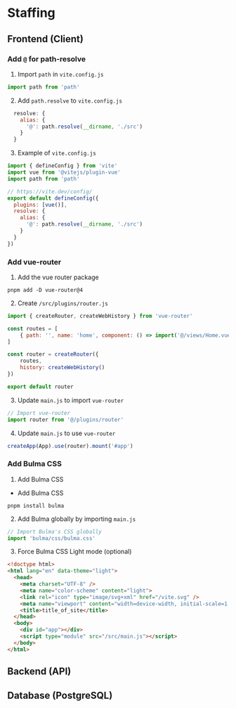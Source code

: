 # Staffing

## Frontend (Client)

### Add `@` for path-resolve

1. Import `path` in `vite.config.js`

```js
import path from 'path'
```

2. Add `path.resolve` to `vite.config.js`

```js
  resolve: {
    alias: {
      '@': path.resolve(__dirname, './src')
    }
  }
```
3. Example of `vite.config.js` 

```js
import { defineConfig } from 'vite'
import vue from '@vitejs/plugin-vue'
import path from 'path'

// https://vite.dev/config/
export default defineConfig({
  plugins: [vue()],
  resolve: {
    alias: {
      '@': path.resolve(__dirname, './src')
    }
  }
})
```



### Add vue-router

1. Add the vue router package

```shell
pnpm add -D vue-router@4
```

2. Create `/src/plugins/router.js`

```js
import { createRouter, createWebHistory } from 'vue-router'

const routes = [
    { path: '', name: 'home', component: () => import('@/views/Home.vue') }
]

const router = createRouter({
    routes,
    history: createWebHistory()
})

export default router
```

3. Update `main.js` to import `vue-router`

```js
// Import vue-router
import router from '@/plugins/router'
```

4. Update `main.js` to use `vue-router`

```js
createApp(App).use(router).mount('#app')
```

### Add Bulma CSS

1. Add Bulma CSS
- Add Bulma CSS

```shell
pnpm install bulma
```

2. Add Bulma globally by importing `main.js`

```js
// Import Bulma's CSS globally
import 'bulma/css/bulma.css'
```

3. Force Bulma CSS Light mode (optional)

```html
<!doctype html>
<html lang="en" data-theme="light">
  <head>
    <meta charset="UTF-8" />
    <meta name="color-scheme" content="light">
    <link rel="icon" type="image/svg+xml" href="/vite.svg" />
    <meta name="viewport" content="width=device-width, initial-scale=1.0" />
    <title>title_of_site</title>
  </head>
  <body>
    <div id="app"></div>
    <script type="module" src="/src/main.js"></script>
  </body>
</html>
```



## Backend (API)

## Database (PostgreSQL)